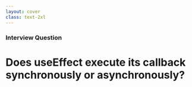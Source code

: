 ```yaml
---
layout: cover
class: text-2xl
---
```


### Interview Question
# Does useEffect execute its callback **synchronously** or **asynchronously**?

